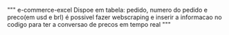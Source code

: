 """ 
e-commerce-excel
Dispoe em tabela: pedido, numero do pedido e preco(em usd e brl)
é possivel fazer webscraping e inserir a informacao no codigo para ter a conversao
de precos em tempo real
"""
